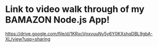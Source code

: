 # Link to video walk through of my BAMAZON Node.js App!
https://drive.google.com/file/d/1KRxcVnxvuuNy5y6Y0KXshqDBL9gbA-XL/view?usp=sharing
